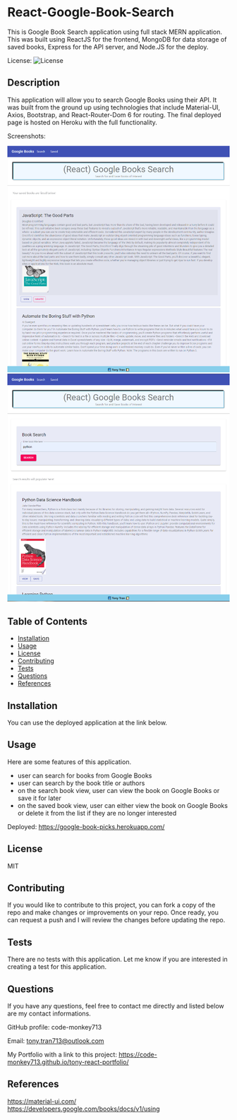 # React-Google-Book-Search

This is Google Book Search application using full stack MERN application. This was built using ReactJS for the frontend, MongoDB for data storage of saved books, Express for the API server, and Node.JS for the deploy. 

License: ![License](https://img.shields.io/badge/license-MIT-green)

## Description 

This application will allow you to search Google Books using their API. It was built from the ground up using technologies that include Material-UI, Axios, Bootstrap, and React-Router-Dom 6 for routing. The final deployed page is hosted on Heroku with the full functionality. 

Screenshots:

![screenshot](./assets/screenshot-saved.png)
![screenshot](./assets/screenshot-search.png)

## Table of Contents

* [Installation](#installation)
* [Usage](#usage)
* [License](#license)
* [Contributing](#contributing)
* [Tests](#tests)
* [Questions](#questions)
* [References](#references)

## Installation

You can use the deployed application at the link below. 

## Usage 

Here are some features of this application. 

  - user can search for books from Google Books
  - user can search by the book title or authors
  - on the search book view, user can view the book on Google Books or save it for later
  - on the saved book view, user can either view the book on Google Books or delete it from the list if they are no longer interested

Deployed: https://google-book-picks.herokuapp.com/

## License

MIT

## Contributing

If you would like to contribute to this project, you can fork a copy of the repo and make changes or improvements on your repo. Once ready, you can request a push and I will review the changes before updating the repo. 

## Tests

There are no tests with this application. Let me know if you are interested in creating a test for this application. 

## Questions

If you have any questions, feel free to contact me directly and listed below are my contact informations. 

GitHub profile: code-monkey713

Email: tony.tran713@outlook.com

My Portfolio with a link to this project: 
https://code-monkey713.github.io/tony-react-portfolio/

## References

https://material-ui.com/
https://developers.google.com/books/docs/v1/using
